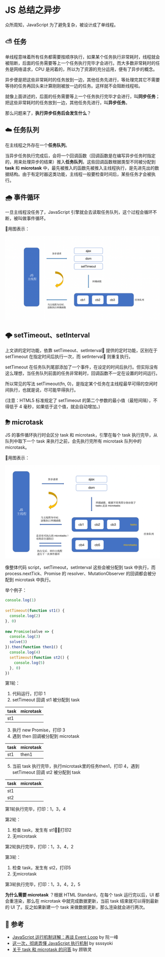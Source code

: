 # JS 总结之异步

众所周知，JavaScript 为了避免复杂，被设计成了单线程。

## ⛅️ 任务

单线程意味着所有任务都需要按顺序执行，如果某个任务执行非常耗时，线程就会被阻断，后面的任务需要等上一个任务执行完毕才会进行。而大多数非常耗时的任务是网络请求，CPU 是闲着的，所以为了资源的充分运用，便有了异步的概念。

异步便是把这些非常耗时的任务放到一边，其他任务先进行，等处理完其它不需要等待的任务再回头来计算刚刚被放一边的任务。这样就不会阻断线程啦。

就像上面讲述的，后面的任务需要等上一个任务执行完毕才会进行，叫**同步任务**；把这些非常耗时的任务放到一边，其他任务先进行，叫**异步任务**。

那么问题来了，**执行异步任务后会发生什么**？

## ☁️ 任务队列

在主线程之外存在一个**任务队列**。

当异步任务执行完成后，会将一个回调函数（回调函数是在编写异步任务时指定的，用来处理异步的结果）推入**任务队列**，这些回调函数根据类型不同被分配到 **task** 和 **microtask** 中，最先被推入的函数先被推入主线程执行，是先进先出的数据结构。由于有定时器这类功能，主线程一般要检查时间后，某些任务才会被执行。

## 🌧 事件循环

一旦主线程没任务了，JavaScript 引擎就会去读取任务队列，这个过程会循环不断，被叫做事件循环。

用图表示：

![eventLoop](Image/eventLoop.png)

## 🌩 setTimeout、setInterval

上文讲的定时功能，依靠 setTimeout、setInterval 提供的定时功能，区别在于 setTimeout 在指定时间后执行一次，而 setInterval 则重复执行。

setTimeout 在任务队列尾部添加了一个事件，在设定的时间后执行。但实际没有这么理想，当任务队列前面的任务非常耗时，回调函数不一定在设置的时间运行。

所以常见的写法 setTimeout(fn, 0)，是指定某个任务在主线程最早可得的空闲时间执行，也就是说，尽可能早得执行。

(注意：HTML5 标准规定了 setTimeout 的第二个参数的最小值（最短间隔），不得低于 4 毫秒，如果低于这个值，就会自动增加。)

## ⛈ microtask

JS 的事件循环执行时会区分 task 和 microtask，引擎在每个 task 执行完毕，从队列中取下一个 task 来执行之前，会先执行完所有 microtask 队列中的 microtask。

用图表示：

![eventLoop](Image/microtasks.png)

像整体代码 script，setTimeout，setInterval 这些会被分配到 task 中执行，而 process.nextTick、Promise 的 resolver、MutationObserver 的回调都会被分配到 microtask 中执行。

举个例子：

```js
console.log(1)

setTimeout(function st1() {
  console.log(2)
}, 0)

new Promise(solve => {
  console.log(3)
  solve(3)
}).then(function then1() {
  console.log(4)
  setTimeout(function st2() {
    console.log(5)
  }, 0)
})
```

第1轮：
1. 代码运行，打印 1
2. setTimeout 回调 st1 被分配到 task

| task | microtask |
| ---- | --------- |
| st1  |           |

3. 执行 new Promise，打印 3
4. 遇到 then 回调被分配到 microtask

| task | microtask |
| ---- | --------- |
| st1  | then1     |

5. 当前 task 执行完毕，执行microtask里的任务then1，打印 4，遇到 setTimeout 回调 st2 被分配到 task

| task | microtask |
| ---- | --------- |
| st1  |           |
| st2  |           |


第1轮执行完毕，打印：1，3，4

第2轮：
1. 检查 task，发生有 st1，打印2
2. 无microtask

第2轮执行完毕，打印：1，3，4，2


第3轮：
1. 检查 task，发生有 st2，打印5
2. 无microtask

第3轮执行完毕，打印：1，3，4，2，5

**为什么需要 microtask** ？根据 HTML Standard，在每个 task 运行完以后，UI 都会重渲染，那么在 microtask 中就完成数据更新，当前 task 结束就可以得到最新的 UI 了。反之如果新建一个 task 来做数据更新，那么渲染就会进行两次。

## 🚀 参考

- [JavaScript 运行机制详解：再谈 Event Loop](http://www.ruanyifeng.com/blog/2014/10/event-loop.html) by 阮一峰
- [这一次，彻底弄懂 JavaScript 执行机制](https://juejin.im/post/59e85eebf265da430d571f89) by ssssyoki
- [关于 task 和 microtask 的问答](https://www.zhihu.com/question/55364497/answer/144215284) by 顾轶灵
